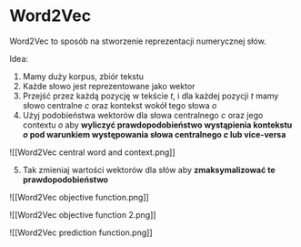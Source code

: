 # Word2Vec

Word2Vec to sposób na stworzenie reprezentacji numerycznej słów.

Idea:

1. Mamy duży korpus, zbiór tekstu
2. Każde słowo jest reprezentowane jako wektor
3. Przejść przez każdą pozycję w tekście $t$, i dla każdej pozycji $t$ mamy słowo centralne $c$ oraz kontekst wokół tego słowa $o$
4. Użyj podobieństwa wektorów dla słowa centralnego $c$ oraz jego contextu $o$ aby **wyliczyć prawdopodobieństwo wystąpienia kontekstu $o$ pod warunkiem występowania słowa centralnego $c$ lub vice-versa**

![[Word2Vec central word and context.png]]

5. Tak zmieniaj wartości wektorów dla słów aby **zmaksymalizować te prawdopodobieństwo**

![[Word2Vec objective function.png]]

![[Word2Vec objective function 2.png]]

![[Word2Vec prediction function.png]]
